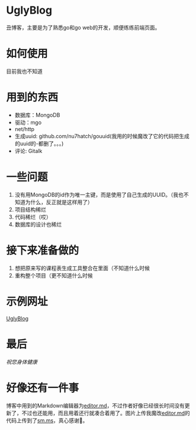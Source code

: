 # UglyBlog
丑博客，主要是为了熟悉go和go web的开发，顺便练练前端页面。

# 如何使用
目前我也不知道

# 用到的东西
- 数据库：MongoDB
- 驱动：mgo
- net/http
- 生成uuid: github.com/nu7hatch/gouuid(我用的时候魔改了它的代码把生成的uuid的-都删了。。。)
- 评论: Gitalk

# 一些问题
1. 没有用MongoDB的id作为唯一主键，而是使用了自己生成的UUID。（我也不知道为什么，反正就是这样用了）
2. 项目结构稀烂
3. 代码稀烂（哎）
4. 数据库的设计也稀烂

# 接下来准备做的
1. 想把原来写的课程表生成工具整合在里面（不知道什么时候
2. 重构整个项目（更不知道什么时候

# 示例网址
[UglyBlog](https://noqaqs.cn)

# 最后
*祝您身体健康*




























# 好像还有一件事
博客中用到的Markdown编辑器为[editor.md](https://github.com/pandao/editor.md)，不过作者好像已经很长时间没有更新了，不过也还能用，而且用着还行就凑合着用了。图片上传我魔改[editor.md](https://github.com/pandao/editor.md)的代码上传到了[sm.ms](https://sm.ms/)，真心感谢🙏。
